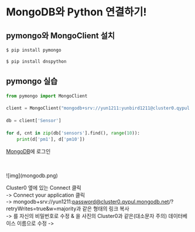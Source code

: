 # MongoDB와 Python 연결하기!

## pymongo와 MongoClient 설치

```bash
$ pip install pymongo
```
```bash
$ pip install dnspython
```

## pymongo 실습
```python
from pymongo import MongoClient

client = MongoClient("mongodb+srv://yun1211:yunbird1211@cluster0.qypul.mongodb.net/Cluster0?retryWrites=true&w=majority")

db = client['Sensor']

for d, cnt in zip(db['sensors'].find(), range(10)):
    print(d['pm1'], d['pm10'])
```

[MongoDB](https://account.mongodb.com/account/login)에 로그인

<br/>
<br/>
![img](mongodb.png)

Cluster0 옆에 있는 Connect 클릭 <br/>
-> Connect your application 클릭 <br/>
-> mongodb+srv://yun1211:password@cluster0.qypul.mongodb.net/<dbname>?retryWrites=true&w=majority과 같은 형태의 링크 복사<br/>
-> <password>를 자신의 비밀번호로 수정 & <dbname>을 사진의 Cluster0과 같은(대소문자 주의) 데이터베이스 이름으로 수정
-> 

